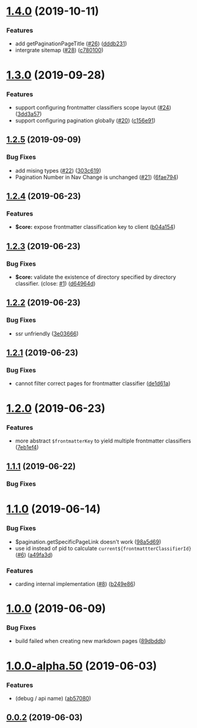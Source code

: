 # [1.4.0](https://github.com/ulivz/vuepress-plugin-blog/compare/v1.3.0...v1.4.0) (2019-10-11)


### Features

* add getPaginationPageTitle ([#26](https://github.com/ulivz/vuepress-plugin-blog/issues/26)) ([dddb231](https://github.com/ulivz/vuepress-plugin-blog/commit/dddb231ea5cc024c3f282ef8726505370a13006c))
* intergrate sitemap ([#28](https://github.com/ulivz/vuepress-plugin-blog/issues/28)) ([c780100](https://github.com/ulivz/vuepress-plugin-blog/commit/c78010085ccaa63224b88ba5fbaeef19c3439c51))



# [1.3.0](https://github.com/ulivz/vuepress-plugin-blog/compare/v1.2.5...v1.3.0) (2019-09-28)


### Features

* support configuring frontmatter classifiers scope layout ([#24](https://github.com/ulivz/vuepress-plugin-blog/issues/24)) ([3dd3a57](https://github.com/ulivz/vuepress-plugin-blog/commit/3dd3a57))
* support configuring pagination globally ([#20](https://github.com/ulivz/vuepress-plugin-blog/issues/20)) ([c156e91](https://github.com/ulivz/vuepress-plugin-blog/commit/c156e91))



## [1.2.5](https://github.com/ulivz/vuepress-plugin-blog/compare/v1.2.4...v1.2.5) (2019-09-09)


### Bug Fixes

* add mising types ([#22](https://github.com/ulivz/vuepress-plugin-blog/issues/22)) ([303c619](https://github.com/ulivz/vuepress-plugin-blog/commit/303c619))
* Pagination Number in Nav Change is unchanged ([#21](https://github.com/ulivz/vuepress-plugin-blog/issues/21)) ([6fae794](https://github.com/ulivz/vuepress-plugin-blog/commit/6fae794))



## [1.2.4](https://github.com/ulivz/vuepress-plugin-blog/compare/v1.2.3...v1.2.4) (2019-06-23)


### Features

* **$core:** expose frontmatter classification key to client ([b04a154](https://github.com/ulivz/vuepress-plugin-blog/commit/b04a154))



## [1.2.3](https://github.com/ulivz/vuepress-plugin-blog/compare/v1.2.2...v1.2.3) (2019-06-23)


### Bug Fixes

* **$core:** validate the existence of directory specified by directory classifier. (close: [#1](https://github.com/ulivz/vuepress-plugin-blog/issues/1)) ([d64964d](https://github.com/ulivz/vuepress-plugin-blog/commit/d64964d))



## [1.2.2](https://github.com/ulivz/vuepress-plugin-blog/compare/v1.2.1...v1.2.2) (2019-06-23)


### Bug Fixes

* ssr unfriendly ([3e03666](https://github.com/ulivz/vuepress-plugin-blog/commit/3e03666))



## [1.2.1](https://github.com/ulivz/vuepress-plugin-blog/compare/v1.2.0...v1.2.1) (2019-06-23)


### Bug Fixes

* cannot filter correct pages for frontmatter classifier ([de1d61a](https://github.com/ulivz/vuepress-plugin-blog/commit/de1d61a))



# [1.2.0](https://github.com/ulivz/vuepress-plugin-blog/compare/v1.1.1...v1.2.0) (2019-06-23)


### Features

* more abstract `$frontmatterKey` to yield multiple frontmatter classifiers ([7eb1ef4](https://github.com/ulivz/vuepress-plugin-blog/commit/7eb1ef4))



## [1.1.1](https://github.com/ulivz/vuepress-plugin-blog/compare/v1.1.0...v1.1.1) (2019-06-22)


### Bug Fixes




# [1.1.0](https://github.com/ulivz/vuepress-plugin-blog/compare/v1.0.0...v1.1.0) (2019-06-14)


### Bug Fixes

* $pagination.getSpecificPageLink doesn't work ([98a5d69](https://github.com/ulivz/vuepress-plugin-blog/commit/98a5d69))
* use id instead of pid to calculate `current${frontmattterClassifierId}` ([#6](https://github.com/ulivz/vuepress-plugin-blog/issues/6)) ([a49fa3d](https://github.com/ulivz/vuepress-plugin-blog/commit/a49fa3d))


### Features

* carding internal implementation ([#8](https://github.com/ulivz/vuepress-plugin-blog/issues/8)) ([b249e86](https://github.com/ulivz/vuepress-plugin-blog/commit/b249e86))



# [1.0.0](https://github.com/ulivz/vuepress-plugin-blog/compare/v1.0.0-alpha.50...v1.0.0) (2019-06-09)


### Bug Fixes

* build failed when creating new markdown pages ([89dbddb](https://github.com/ulivz/vuepress-plugin-blog/commit/89dbddb))



# [1.0.0-alpha.50](https://github.com/ulivz/vuepress-plugin-blog/compare/v0.0.2...v1.0.0-alpha.50) (2019-06-03)


### Features

*  (debug / api name) ([ab57080](https://github.com/ulivz/vuepress-plugin-blog/commit/ab57080))



## [0.0.2](https://github.com/ulivz/vuepress-plugin-blog/compare/v0.0.1...v0.0.2) (2019-06-03)



